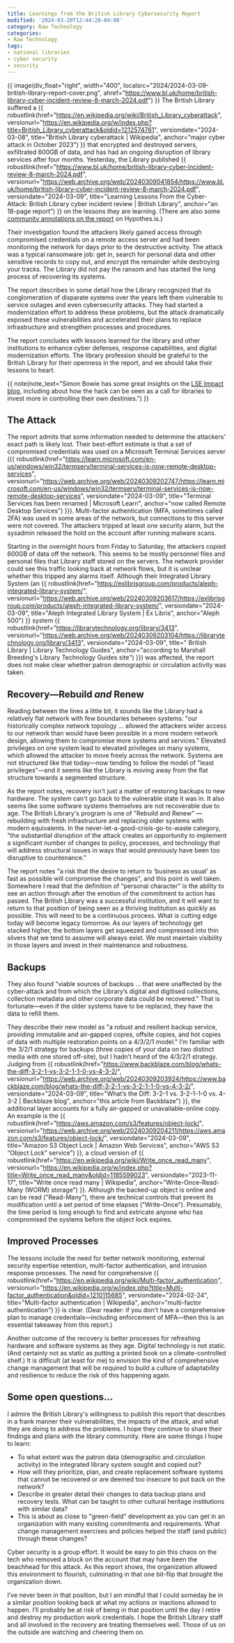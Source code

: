 ```yaml
---
title: Learnings from the British Library Cybersecurity Report
modified: '2024-03-20T12:44:28-04:00'
category: Raw Technology
categories:
- Raw Technology
tags:
- national libraries
- cyber security
- security
---
```

{{ image(div_float="right", width="400", localsrc="2024/2024-03-09-british-library-report-cover.png", ahref="https://www.bl.uk/home/british-library-cyber-incident-review-8-march-2024.pdf") }}
The British Library suffered a {{ robustlink(href="https://en.wikipedia.org/wiki/British_Library_cyberattack", versionurl="https://en.wikipedia.org/w/index.php?title=British_Library_cyberattack&oldid=1212574761", versiondate="2024-03-08", title="British Library cyberattack | Wikipedia", anchor="major cyber attack in October 2023") }} that encrypted and destroyed servers, exfiltrated 600GB of data, and has had an ongoing disruption of library services after four months. Yesterday, the Library published {{ robustlink(href="https://www.bl.uk/home/british-library-cyber-incident-review-8-march-2024.pdf", versionurl="https://web.archive.org/web/20240309041854/https://www.bl.uk/home/british-library-cyber-incident-review-8-march-2024.pdf", versiondate="2024-03-09", title="Learning Lessons From the Cyber-Attack: British Library cyber incident review | British Library", anchor="an 18-page report") }} on the lessons they are learning. (There are also some [community annotations on the report](https://via.hypothes.is/https://www.bl.uk/home/british-library-cyber-incident-review-8-march-2024.pdf) on Hypothes.is.)

Their investigation found the attackers likely gained access through compromised credentials on a remote access server and had been monitoring the network for days prior to the destructive activity. The attack was a typical ransomware job: get in, search for personal data and other sensitive records to copy out, and encrypt the remainder while destroying your tracks. The Library did not pay the ransom and has started the long process of recovering its systems.

The report describes in some detail how the Library recognized that its conglomeration of disparate systems over the years left them vulnerable to service outages and even cybersecurity attacks. They had started a modernization effort to address these problems, but the attack dramatically exposed these vulnerabilities and accelerated their plans to replace infrastructure and strengthen processes and procedures. 

The report concludes with lessons learned for the library and other institutions to enhance cyber defenses, response capabilities, and digital modernization efforts. The library profession should be grateful to the British Library for their openness in the report, and we should take their lessons to heart.

{{ note(note_text="Simon Bowie has some great insights on the <a href='https://blogs.lse.ac.uk/impactofsocialsciences/2024/03/19/the-british-library-hack-is-a-warning-for-all-academic-libraries/'>LSE Impact blog</a>, including about how the hack can be seen as a call for libraries to invest more in controlling their own destinies.") }}

## The Attack
The report admits that some information needed to determine the attackers' exact path is likely lost. Their best-effort estimate is that a set of compromised credentials was used on a Microsoft Terminal Services server ({{ robustlink(href="https://learn.microsoft.com/en-us/windows/win32/termserv/terminal-services-is-now-remote-desktop-services", versionurl="https://web.archive.org/web/20240309202747/https://learn.microsoft.com/en-us/windows/win32/termserv/terminal-services-is-now-remote-desktop-services", versiondate="2024-03-09", title="Terminal Services has been renamed | Microsoft Learn", anchor="now called Remote Desktop Services") }}). Multi-factor authentication (MFA, sometimes called 2FA) was used in some areas of the network, but connections to this server were not covered. The attackers tripped at least one security alarm, but the sysadmin released the hold on the account after running malware scans.

Starting in the overnight hours from Friday to Saturday, the attackers copied 600GB of data off the network. This seems to be mostly personnel files and personal files that Library staff stored on the servers. The network provider could see this traffic looking back at network flows, but it is unclear whether this tripped any alarms itself. Although their Integrated Library System (an {{ robustlink(href="https://exlibrisgroup.com/products/aleph-integrated-library-system/", versionurl="https://web.archive.org/web/20240309203617/https://exlibrisgroup.com/products/aleph-integrated-library-system/", versiondate="2024-03-09", title="Aleph Integrated Library System | Ex Libris", anchor="Aleph 500") }} system {{ robustlink(href="https://librarytechnology.org/library/3413", versionurl="https://web.archive.org/web/20240309203104/https://librarytechnology.org/library/3413", versiondate="2024-03-09", title=" British Library | Library Technology Guides", anchor="according to Marshall Breeding's Library Technology Guides site") }}) was affected, the report does not make clear whether patron demographic or circulation activity was taken.

## Recovery—Rebuild _and_ Renew
Reading between the lines a little bit, it sounds like the Library had a relatively flat network with few boundaries between systems: "our historically complex network topology ... allowed the attackers wider access to our network than would have been possible in a more modern network design, allowing them to compromise more systems and services." Elevated privileges on one system lead to elevated privileges on many systems, which allowed the attacker to move freely across the network. Systems are not structured like that today—now tending to follow the model of "least privileges"—and it seems like the Library is moving away from the flat structure towards a segmented structure.

As the report notes, recovery isn't just a matter of restoring backups to new hardware. The system can't go back to the vulnerable state it was in. It also seems like some software systems themselves are not recoverable due to age. The British Library's program is one of "Rebuild and Renew" — rebuilding with fresh infrastructure and replacing older systems with modern equivalents. In the never-let-a-good-crisis-go-to-waste category, "the substantial disruption of the attack creates an opportunity to implement a significant number of changes to policy, processes, and technology that will address structural issues in ways that would previously have been too disruptive to countenance."

The report notes "a risk that the desire to return to ‘business as usual’ as fast as possible will compromise the changes", and this point is well taken. Somewhere I read that the definition of “personal character” is the ability to see an action through after the emotion of the commitment to action has passed. The British Library was a successful institution, and it will want to return to that position of being seen as a thriving institution as quickly as possible. This will need to be a continuous process. What is cutting edge today will become legacy tomorrow. As our layers of technology get stacked higher, the bottom layers get squeezed and compressed into thin slivers that we tend to assume will always exist. We must maintain visibility in those layers and invest in their maintenance and robustness.

## Backups
They also found "viable sources of backups ... that were unaffected by the cyber-attack and from which the Library’s digital and digitised collections, collection metadata and other corporate data could be recovered." That is fortunate—even if the older systems have to be replaced, they have the data to refill them.

They describe their new model as "a robust and resilient backup service, providing immutable and air-gapped copies, offsite copies, and hot copies of data with multiple restoration points on a 4/3/2/1 model." I’m familiar with the 3/2/1 strategy for backups (three copies of your data on two distinct media with one stored off-site), but I hadn’t heard of the 4/3/2/1 strategy. Judging from {{ robustlink(href="https://www.backblaze.com/blog/whats-the-diff-3-2-1-vs-3-2-1-1-0-vs-4-3-2/", versionurl="https://web.archive.org/web/20240309203924/https://www.backblaze.com/blog/whats-the-diff-3-2-1-vs-3-2-1-1-0-vs-4-3-2/", versiondate="2024-03-09", title="What’s the Diff: 3-2-1 vs. 3-2-1-1-0 vs. 4-3-2 | Backblaze blog", anchor="this article from Backblaze") }}, the additional layer accounts for a fully air-gapped or unavailable-online copy. An example is the {{ robustlink(href="https://aws.amazon.com/s3/features/object-lock/", versionurl="https://web.archive.org/web/20240309204211/https://aws.amazon.com/s3/features/object-lock/", versiondate="2024-03-09", title="Amazon S3 Object Lock | Amazon Web Services", anchor="AWS S3 “Object Lock” service") }}, a cloud version of {{ robustlink(href="https://en.wikipedia.org/wiki/Write_once_read_many", versionurl="https://en.wikipedia.org/w/index.php?title=Write_once_read_many&oldid=1185599023", versiondate="2023-11-17", title="Write once read many | Wikipedia", anchor="Write-Once-Read-Many (WORM) storage") }}. Although the backed-up object is online and can be read ("Read-Many"), there are technical controls that prevent its modification until a set period of time elapses ("Write-Once"). Presumably, the time period is long enough to find and extricate anyone who has compromised the systems before the object lock expires.

## Improved Processes
The lessons include the need for better network monitoring, external security expertise retention, multi-factor authentication, and intrusion response processes. The need for comprehensive {{ robustlink(href="https://en.wikipedia.org/wiki/Multi-factor_authentication", versionurl="https://en.wikipedia.org/w/index.php?title=Multi-factor_authentication&oldid=1210115685", versiondate="2024-02-24", title="Multi-factor authentication | Wikipedia", anchor="multi-factor authentication") }} is clear. (Dear reader: if you don't have a comprehensive plan to manage credentials—including enforcement of MFA—then this is an essential takeaway from this report.)

Another outcome of the recovery is better processes for refreshing hardware and software systems as they age. Digital technology is not static. (And certainly not as static as putting a printed book on a climate-controlled shelf.) It is difficult (at least for me) to envision the kind of comprehensive change management that will be required to build a culture of adaptability and resilience to reduce the risk of this happening again.

## Some open questions...
I admire the British Library's willingness to publish this report that describes in a frank manner their vulnerabilities, the impacts of the attack, and what they are doing to address the problems. I hope they continue to share their findings and plans with the library community. Here are some things I hope to learn:

- To what extent was the patron data (demographic and circulation activity) in the integrated library system sought and copied out?
- How will they prioritize, plan, and create replacement software systems that cannot be recovered or are deemed too insecure to put back on the network?
- Describe in greater detail their changes to data backup plans and recovery tests. What can be taught to other cultural heritage institutions with similar data?
- This is about as close to "green-field" development as you can get in an organization with many existing commitments and requirements. What change management exercises and policies helped the staff (and public) through these changes?

Cyber security is a group effort. It would be easy to pin this chaos on the tech who removed a block on the account that may have been the beachhead for this attack. As this report shows, the organization allowed this environment to flourish, culminating in that one bit-flip that brought the organization down. 

I’ve never been in that position, but I am mindful that I could someday be in a similar position looking back at what my actions or inactions allowed to happen. I’ll probably be at risk of being in that position until the day I retire and destroy my production work credentials. I hope the British Library staff and all involved in the recovery are treating themselves well. Those of us on the outside are watching and cheering them on.